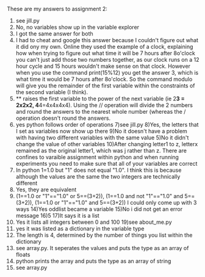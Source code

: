 These are my answers to assignment 2:

  1) see jill.py
  2) No, no variables show up in the variable explorer
  3) I got the same answer for both
  4) I had to cheat and google this answer because I couldn't figure out what it did ony my own. Online they used the example of a clock, explaining how when trying to figure out what time it will be 7 hours after 8o'clock you can't just add those two numbers together, as our clock runs on a 12 hour cycle and 15 hours wouldn't make sense on that clock.  However when you use the command print(15%12) you get the answer 3, which is what time it would be 7 hours after 8o'clock. So the command modulo will give you the remainder of the first variable within the constraints of the second variable (I think).
  5) ** raises the first variable to the power of the next variable (ie 2**3 = 2x2x2, 4**4=4x4x4x4).  Using the // operation will divide the 2 numbers and round the answers to the nearest whole number (whereas the / operation doesn't round the answers.
  6) yes python follows order of operations
  7)see jill.py
  8)Yes, the letters that I set as variables now show up there
  9)No it doesn't have a problem with having two different variables with the same value
  5)No it didn't change the value of other variables
  10)After changing letter1 to z, letterx remained as the original letter1, which was j rather than z.  There are confines to varaible assignment within python and when running experiments you need to make sure that all of your variables are correct
  11) In python 1=1.0 but "1" does not equal "1.0". I think this is because although the values are the same the two integers are technically different
  12) Yes, they are equivalent
  13) (1==1.0 or "1"=="1.0" or 5==(3+2)), (1==1.0 and not "1"=="1.0" and 5==(3+2)), (1==1.0 or "1"=="1.0" and 5==(3+2)) I could only come up with 3 ways 
  14)Yes oddlist became a variable
  15)No i did not get an error message
  16)5
  17)It says it is a list
  18) Yes it lists all integers between 0 and 100
  19)see about_me.py
  20) yes it was listed as a dictionary in the variable type
  21) The length is 4, determined by the number of things you list within the dictionary
  22) see array.py. It seperates the values and puts the type as an array of floats
  23) python prints the array and puts the type as an array of string
  24) see array.py
  
  

  
  
  
